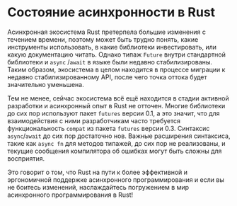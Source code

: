 # Состояние асинхронности в Rust

Асинхронная экосистема Rust претерпела большие изменения с течением времени, поэтому может быть трудно понять, какие инструменты использовать, в какие библиотеки инвестировать, или какую документацию читать. Однако типаж `Future`  внутри стандартной библиотеки и `async` /`await` в языке были недавно стабилизированы. Таким образом, экосистема в целом находится в процессе миграции к недавно стабилизированному API, после чего точка оттока будет значительно уменьшена.

Тем не менее, сейчас экосистема всё ещё находится в стадии активной разработки и асинхронный опыт в Rust не отточен. Многие библиотеки до сих пор используют пакет `futures` версии 0.1, а это значит, что для взаимодействия с ними разработчикам часто требуется функциональность `compat` из пакета `futures` версии 0.3. Синтаксис `async`/`await` до сих пор достаточно нов. Важные расширения синтаксиса, такие как `async fn` для методов типажей, до сих пор не реализованы, и текущие сообщения компилятора об ошибках могут быть сложны для восприятия.

Это говорит о том, что Rust на пути к более эффективной и эргономичной поддержке асинхронного программирования и если вы не боитесь изменений, наслаждайтесь погружением в мир асинхронного программирования в Rust!
